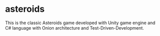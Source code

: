 # asteroids

This is the classic Asteroids game developed with Unity game engine and C# language with Onion architecture and Test-Driven-Development.
